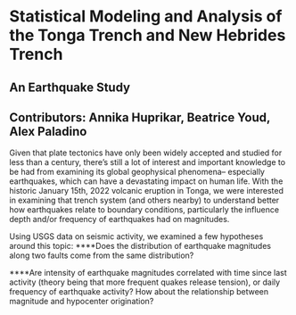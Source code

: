 # Statistical Modeling and Analysis of the Tonga Trench and New Hebrides Trench
## An Earthquake Study
## Contributors: Annika Huprikar, Beatrice Youd, Alex Paladino

Given that plate tectonics have only been widely accepted and studied for less than a century, there’s still a lot of interest and important knowledge to be had from examining its global geophysical phenomena– especially earthquakes, which can have a devastating impact on human life.  With the historic January 15th, 2022 volcanic eruption in Tonga, we were interested in examining that trench system (and others nearby) to understand better how earthquakes relate to boundary conditions, particularly the influence depth and/or frequency of earthquakes had on magnitudes.  

Using USGS data on seismic activity, we examined a few hypotheses around this topic:
****Does the distribution of earthquake magnitudes along two faults come from the same distribution?

****Are intensity of earthquake magnitudes correlated with time since last activity (theory being that more frequent quakes release tension), or daily frequency of earthquake activity? How about the relationship between magnitude and hypocenter origination? 
